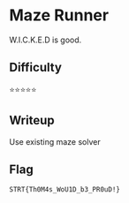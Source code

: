 # Maze Runner

W.I.C.K.E.D is good.

## Difficulty

⭐️️️️️⭐️⭐️️️️️️️️⭐️⭐️️️️️️️️

## Writeup

Use existing maze solver

## Flag

`STRT{Th0M4s_WoU1D_b3_PR0uD!}`
